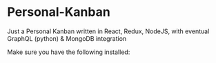 # Personal-Kanban
Just a Personal Kanban written in React, Redux, NodeJS, with eventual GraphQL (python) &amp; MongoDB integration

Make sure you have the following installed:
